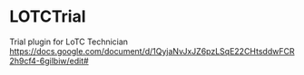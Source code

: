 # LOTCTrial
Trial plugin for LoTC Technician
https://docs.google.com/document/d/1QyjaNvJxJZ6pzLSqE22CHtsddwFCR2h9cf4-6gilbiw/edit#
